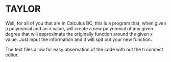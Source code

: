 # TAYLOR

Well, for all of you that are in Calculus BC, this is a program that, when given a polynomial and an x value, will create a new polynomial of any given degree that will approximate the originally function around the given x value. Just input the information and it will spit out your new function.

The text files allow for easy observation of the code with out the ti connect editor.
